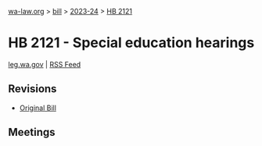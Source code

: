 [wa-law.org](/) > [bill](/bill/) > [2023-24](/bill/2023-24/) > [HB 2121](/bill/2023-24/hb/2121/)

# HB 2121 - Special education hearings
[leg.wa.gov](https://app.leg.wa.gov/billsummary?BillNumber=2121&Year=2023&Initiative=false) | [RSS Feed](./rss.xml)

## Revisions
* [Original Bill](1/)

## Meetings